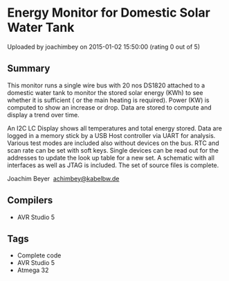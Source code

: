 # Energy Monitor for Domestic Solar Water Tank

Uploaded by joachimbey on 2015-01-02 15:50:00 (rating 0 out of 5)

## Summary

This monitor runs a single wire bus with 20 nos DS1820 attached to a domestic water tank to monitor the stored solar energy (KWh) to see whether it is sufficient ( or the main heating is required). Power (KW) is computed to show an increase or drop. Data are stored to compute and display a trend over time.


An I2C LC Display shows all temperatures and total energy stored. Data are logged in a memory stick by a USB Host controller via UART for analysis. Various test modes are included also without devices on the bus. RTC and scan rate can be set with soft keys. Single devices can be read out for the addresses to update the look up table for a new set. A schematic with all interfaces as well as JTAG is included. The set of source files is complete.


Joachim Beyer  [achimbey@kabelbw.de](mailto:achimbey@kabelbw.de)

## Compilers

- AVR Studio 5

## Tags

- Complete code
- AVR Studio 5
- Atmega 32
